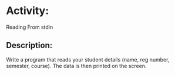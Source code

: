 # Activity: 
Reading From stdin

## Description:
Write a program that reads your student details (name, reg number, semester, course). The data is then printed on the screen.
